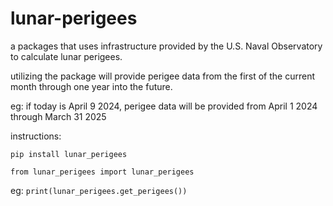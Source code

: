 # lunar-perigees

a packages that uses infrastructure provided by the U.S. Naval Observatory to calculate lunar perigees.

utilizing the package will provide perigee data from the first of the current month through one year into the future.

eg: if today is April 9 2024, perigee data will be provided from April 1 2024 through March 31 2025

instructions:

`pip install lunar_perigees`

`from lunar_perigees import lunar_perigees`

eg: `print(lunar_perigees.get_perigees())`
